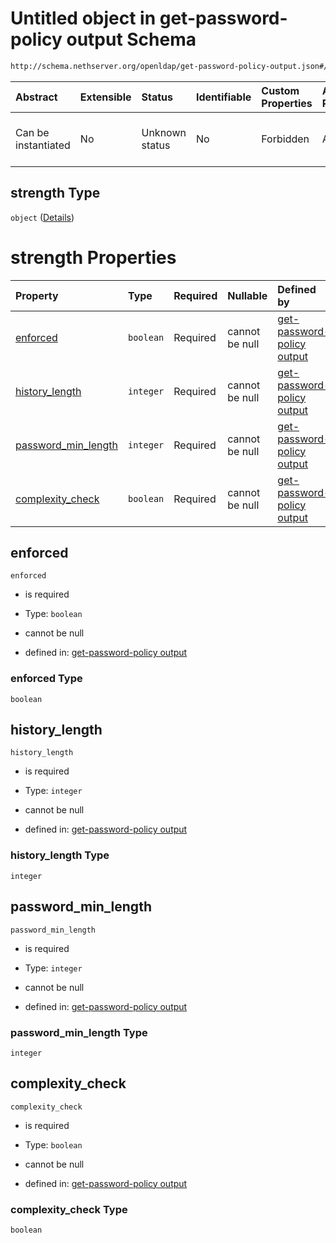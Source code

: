 # Untitled object in get-password-policy output Schema

```txt
http://schema.nethserver.org/openldap/get-password-policy-output.json#/properties/strength
```



| Abstract            | Extensible | Status         | Identifiable | Custom Properties | Additional Properties | Access Restrictions | Defined In                                                                                           |
| :------------------ | :--------- | :------------- | :----------- | :---------------- | :-------------------- | :------------------ | :--------------------------------------------------------------------------------------------------- |
| Can be instantiated | No         | Unknown status | No           | Forbidden         | Allowed               | none                | [get-password-policy-output.json\*](openldap/get-password-policy-output.json "open original schema") |

## strength Type

`object` ([Details](get-password-policy-output-properties-strength.md))

# strength Properties

| Property                                      | Type      | Required | Nullable       | Defined by                                                                                                                                                                                                                                 |
| :-------------------------------------------- | :-------- | :------- | :------------- | :----------------------------------------------------------------------------------------------------------------------------------------------------------------------------------------------------------------------------------------- |
| [enforced](#enforced)                         | `boolean` | Required | cannot be null | [get-password-policy output](get-password-policy-output-properties-strength-properties-enforced.md "http://schema.nethserver.org/openldap/get-password-policy-output.json#/properties/strength/properties/enforced")                       |
| [history\_length](#history_length)            | `integer` | Required | cannot be null | [get-password-policy output](get-password-policy-output-properties-strength-properties-history_length.md "http://schema.nethserver.org/openldap/get-password-policy-output.json#/properties/strength/properties/history_length")           |
| [password\_min\_length](#password_min_length) | `integer` | Required | cannot be null | [get-password-policy output](get-password-policy-output-properties-strength-properties-password_min_length.md "http://schema.nethserver.org/openldap/get-password-policy-output.json#/properties/strength/properties/password_min_length") |
| [complexity\_check](#complexity_check)        | `boolean` | Required | cannot be null | [get-password-policy output](get-password-policy-output-properties-strength-properties-complexity_check.md "http://schema.nethserver.org/openldap/get-password-policy-output.json#/properties/strength/properties/complexity_check")       |

## enforced



`enforced`

*   is required

*   Type: `boolean`

*   cannot be null

*   defined in: [get-password-policy output](get-password-policy-output-properties-strength-properties-enforced.md "http://schema.nethserver.org/openldap/get-password-policy-output.json#/properties/strength/properties/enforced")

### enforced Type

`boolean`

## history\_length



`history_length`

*   is required

*   Type: `integer`

*   cannot be null

*   defined in: [get-password-policy output](get-password-policy-output-properties-strength-properties-history_length.md "http://schema.nethserver.org/openldap/get-password-policy-output.json#/properties/strength/properties/history_length")

### history\_length Type

`integer`

## password\_min\_length



`password_min_length`

*   is required

*   Type: `integer`

*   cannot be null

*   defined in: [get-password-policy output](get-password-policy-output-properties-strength-properties-password_min_length.md "http://schema.nethserver.org/openldap/get-password-policy-output.json#/properties/strength/properties/password_min_length")

### password\_min\_length Type

`integer`

## complexity\_check



`complexity_check`

*   is required

*   Type: `boolean`

*   cannot be null

*   defined in: [get-password-policy output](get-password-policy-output-properties-strength-properties-complexity_check.md "http://schema.nethserver.org/openldap/get-password-policy-output.json#/properties/strength/properties/complexity_check")

### complexity\_check Type

`boolean`
